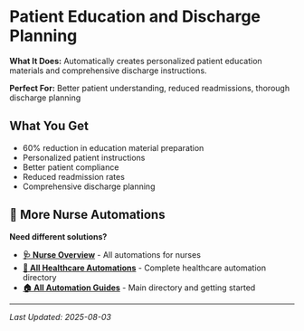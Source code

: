 # Patient Education and Discharge Planning

**What It Does:** Automatically creates personalized patient education materials and comprehensive discharge instructions.

**Perfect For:** Better patient understanding, reduced readmissions, thorough discharge planning

## What You Get

- 60% reduction in education material preparation
- Personalized patient instructions
- Better patient compliance
- Reduced readmission rates
- Comprehensive discharge planning

## 🔗 More Nurse Automations

**Need different solutions?**
- **[🩺 Nurse Overview](Nurse%20Overview.md)** - All automations for nurses
- **[🏥 All Healthcare Automations](../Healthcare%20Overview.md)** - Complete healthcare automation directory
- **[🏠 All Automation Guides](../../../AI%20Automations%20Guide.md)** - Main directory and getting started

---
*Last Updated: 2025-08-03*